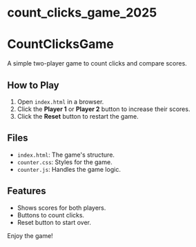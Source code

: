 # count_clicks_game_2025
# CountClicksGame

A simple two-player game to count clicks and compare scores.

## How to Play
1. Open `index.html` in a browser.
2. Click the **Player 1** or **Player 2** button to increase their scores.
3. Click the **Reset** button to restart the game.

## Files
- `index.html`: The game's structure.
- `counter.css`: Styles for the game.
- `counter.js`: Handles the game logic.

## Features
- Shows scores for both players.
- Buttons to count clicks.
- Reset button to start over.

Enjoy the game!
